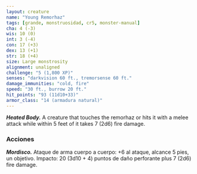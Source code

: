 ```yaml
---
layout: creature
name: "Young Remorhaz"
tags: [grande, monstruosidad, cr5, monster-manual]
cha: 4 (-3)
wis: 10 (0)
int: 3 (-4)
con: 17 (+3)
dex: 13 (+1)
str: 18 (+4)
size: Large monstrosity
alignment: unaligned
challenge: "5 (1,800 XP)"
senses: "darkvision 60 ft., tremorsense 60 ft."
damage_immunities: "cold, fire"
speed: "30 ft., burrow 20 ft."
hit_points: "93 (11d10+33)"
armor_class: "14 (armadura natural)"
---
```


***Heated Body.*** A creature that touches the remorhaz or hits it with a melee attack while within 5 feet of it takes 7 (2d6) fire damage.

### Acciones

***Mordisco.*** Ataque de arma cuerpo a cuerpo: +6 al ataque, alcance 5 pies, un objetivo. Impacto: 20 (3d10 + 4) puntos de daño perforante plus 7 (2d6) fire damage.